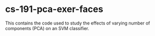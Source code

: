 # cs-191-pca-exer-faces

This contains the code used to study the effects of varying number of components (PCA) on an SVM classifier.
